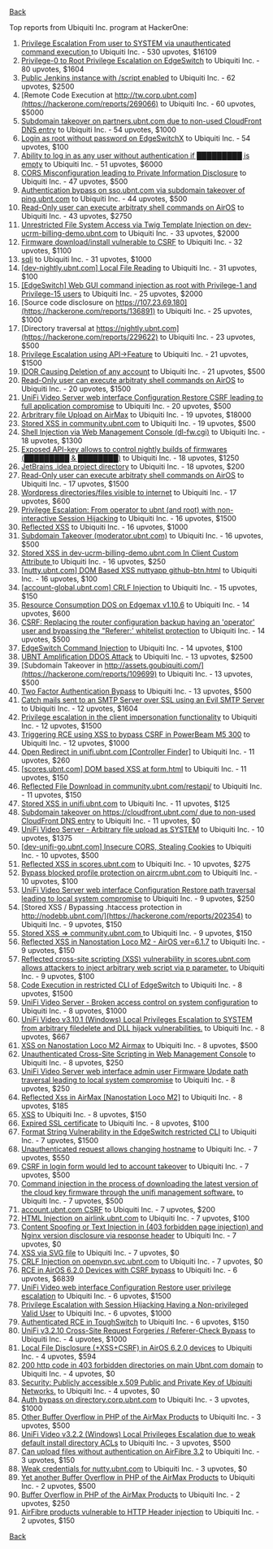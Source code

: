[Back](../README.md)

Top reports from Ubiquiti Inc. program at HackerOne:

1. [Privilege Escalation From user to SYSTEM via unauthenticated command execution ](https://hackerone.com/reports/544928) to Ubiquiti Inc. - 530 upvotes, $16109
2. [Privilege-0 to Root Privilege Escalation on EdgeSwitch](https://hackerone.com/reports/511025) to Ubiquiti Inc. - 80 upvotes, $1604
3. [Public Jenkins instance with /script enabled](https://hackerone.com/reports/403402) to Ubiquiti Inc. - 62 upvotes, $2500
4. [Remote Code Execution at http://tw.corp.ubnt.com](https://hackerone.com/reports/269066) to Ubiquiti Inc. - 60 upvotes, $5000
5. [Subdomain takeover on partners.ubnt.com due to non-used CloudFront DNS entry](https://hackerone.com/reports/145224) to Ubiquiti Inc. - 54 upvotes, $1000
6. [Login as root without password on EdgeSwitchX](https://hackerone.com/reports/512958) to Ubiquiti Inc. - 54 upvotes, $100
7. [Ability to log in as any user without authentication if █████████ is empty](https://hackerone.com/reports/215053) to Ubiquiti Inc. - 51 upvotes, $6000
8. [CORS Misconfiguration leading to Private Information Disclosure](https://hackerone.com/reports/430249) to Ubiquiti Inc. - 47 upvotes, $500
9. [Authentication bypass on sso.ubnt.com via subdomain takeover of ping.ubnt.com](https://hackerone.com/reports/172137) to Ubiquiti Inc. - 44 upvotes, $500
10. [Read-Only user can execute arbitraty shell commands on AirOS](https://hackerone.com/reports/139398) to Ubiquiti Inc. - 43 upvotes, $2750
11. [Unrestricted File System Access via Twig Template Injection on dev-ucrm-billing-demo.ubnt.com](https://hackerone.com/reports/301406) to Ubiquiti Inc. - 33 upvotes, $2000
12. [Firmware download/install vulnerable to CSRF](https://hackerone.com/reports/323852) to Ubiquiti Inc. - 32 upvotes, $1100
13. [sqli](https://hackerone.com/reports/207695) to Ubiquiti Inc. - 31 upvotes, $1000
14. [[dev-nightly.ubnt.com] Local File Reading](https://hackerone.com/reports/260420) to Ubiquiti Inc. - 31 upvotes, $100
15. [[EdgeSwitch] Web GUI command injection as root with Privilege-1 and Privilege-15 users](https://hackerone.com/reports/197958) to Ubiquiti Inc. - 25 upvotes, $2000
16. [Source code disclosure on https://107.23.69.180](https://hackerone.com/reports/136891) to Ubiquiti Inc. - 25 upvotes, $1000
17. [Directory traversal at https://nightly.ubnt.com](https://hackerone.com/reports/229622) to Ubiquiti Inc. - 23 upvotes, $500
18. [Privilege Escalation using API-\>Feature](https://hackerone.com/reports/239719) to Ubiquiti Inc. - 21 upvotes, $1500
19. [IDOR Causing Deletion of any account](https://hackerone.com/reports/156537) to Ubiquiti Inc. - 21 upvotes, $500
20. [Read-Only user can execute arbitraty shell commands on AirOS](https://hackerone.com/reports/128750) to Ubiquiti Inc. - 20 upvotes, $1500
21. [UniFi Video Server web interface Configuration Restore CSRF leading to full application compromise](https://hackerone.com/reports/329749) to Ubiquiti Inc. - 20 upvotes, $500
22. [Arbritrary file Upload on AirMax](https://hackerone.com/reports/73480) to Ubiquiti Inc. - 19 upvotes, $18000
23. [Stored XSS in community.ubnt.com](https://hackerone.com/reports/179164) to Ubiquiti Inc. - 19 upvotes, $500
24. [Shell Injection via Web Management Console (dl-fw.cgi)](https://hackerone.com/reports/121940) to Ubiquiti Inc. - 18 upvotes, $1300
25. [Exposed API-key allows to control nightly builds of firmwares (█████████ & ████████)](https://hackerone.com/reports/179986) to Ubiquiti Inc. - 18 upvotes, $1250
26. [JetBrains .idea project directory](https://hackerone.com/reports/80990) to Ubiquiti Inc. - 18 upvotes, $200
27. [Read-Only user can execute arbitraty shell commands on AirOS](https://hackerone.com/reports/119317) to Ubiquiti Inc. - 17 upvotes, $1500
28. [Wordpress directories/files visible to internet](https://hackerone.com/reports/201984) to Ubiquiti Inc. - 17 upvotes, $600
29. [Privilege Escalation: From operator to ubnt (and root) with non-interactive Session Hijacking](https://hackerone.com/reports/241044) to Ubiquiti Inc. - 16 upvotes, $1500
30. [Reflected XSS](https://hackerone.com/reports/304175) to Ubiquiti Inc. - 16 upvotes, $1000
31. [Subdomain Takeover (moderator.ubnt.com)](https://hackerone.com/reports/181665) to Ubiquiti Inc. - 16 upvotes, $500
32. [Stored XSS in dev-ucrm-billing-demo.ubnt.com In Client Custom Attribute ](https://hackerone.com/reports/275515) to Ubiquiti Inc. - 16 upvotes, $250
33. [[nutty.ubnt.com] DOM Based XSS nuttyapp github-btn.html](https://hackerone.com/reports/200753) to Ubiquiti Inc. - 16 upvotes, $100
34. [[account-global.ubnt.com] CRLF Injection](https://hackerone.com/reports/145128) to Ubiquiti Inc. - 15 upvotes, $150
35. [Resource Consumption DOS on Edgemax v1.10.6](https://hackerone.com/reports/406614) to Ubiquiti Inc. - 14 upvotes, $600
36. [CSRF: Replacing the router configuration backup having an 'operator' user and bypassing the "Referer:' whitelist protection](https://hackerone.com/reports/240098) to Ubiquiti Inc. - 14 upvotes, $500
37. [EdgeSwitch Command Injection](https://hackerone.com/reports/508256) to Ubiquiti Inc. - 14 upvotes, $100
38. [UBNT Amplification DDOS Attack](https://hackerone.com/reports/221625) to Ubiquiti Inc. - 13 upvotes, $2500
39. [Subdomain Takeover in http://assets.goubiquiti.com/](https://hackerone.com/reports/109699) to Ubiquiti Inc. - 13 upvotes, $500
40. [Two Factor Authentication Bypass](https://hackerone.com/reports/350288) to Ubiquiti Inc. - 13 upvotes, $500
41. [Catch mails sent to an SMTP Server over SSL using an Evil SMTP Server](https://hackerone.com/reports/519582) to Ubiquiti Inc. - 12 upvotes, $1604
42. [Privilege escalation in the client impersonation functionality](https://hackerone.com/reports/221454) to Ubiquiti Inc. - 12 upvotes, $1500
43. [Triggering RCE using XSS to bypass CSRF in PowerBeam M5 300](https://hackerone.com/reports/289264) to Ubiquiti Inc. - 12 upvotes, $1000
44. [Open Redirect in unifi.ubnt.com [Controller Finder]](https://hackerone.com/reports/141355) to Ubiquiti Inc. - 11 upvotes, $260
45. [[scores.ubnt.com] DOM based XSS at form.html](https://hackerone.com/reports/158484) to Ubiquiti Inc. - 11 upvotes, $150
46. [Reflected File Download in community.ubnt.com/restapi/](https://hackerone.com/reports/107960) to Ubiquiti Inc. - 11 upvotes, $150
47. [Stored XSS in unifi.ubnt.com](https://hackerone.com/reports/142084) to Ubiquiti Inc. - 11 upvotes, $125
48. [Subdomain takeover on https://cloudfront.ubnt.com/ due to non-used CloudFront DNS entry](https://hackerone.com/reports/210188) to Ubiquiti Inc. - 11 upvotes, $0
49. [UniFi Video Server - Arbitrary file upload as SYSTEM](https://hackerone.com/reports/129641) to Ubiquiti Inc. - 10 upvotes, $1375
50. [[dev-unifi-go.ubnt.com] Insecure CORS, Stealing Cookies](https://hackerone.com/reports/219014) to Ubiquiti Inc. - 10 upvotes, $500
51. [Reflected XSS in scores.ubnt.com](https://hackerone.com/reports/130889) to Ubiquiti Inc. - 10 upvotes, $275
52. [Bypass blocked profile protection on aircrm.ubnt.com](https://hackerone.com/reports/332631) to Ubiquiti Inc. - 10 upvotes, $100
53. [UniFi Video Server web interface Configuration Restore path traversal leading to local system compromise](https://hackerone.com/reports/329770) to Ubiquiti Inc. - 9 upvotes, $250
54. [Stored XSS / Bypassing .htaccess protection in http://nodebb.ubnt.com/](https://hackerone.com/reports/202354) to Ubiquiti Inc. - 9 upvotes, $150
55. [Stored XSS =\> community.ubnt.com ](https://hackerone.com/reports/294048) to Ubiquiti Inc. - 9 upvotes, $150
56. [Reflected XSS in Nanostation Loco M2 - AirOS ver=6.1.7](https://hackerone.com/reports/386570) to Ubiquiti Inc. - 9 upvotes, $150
57. [Reflected cross-site scripting (XSS) vulnerability in scores.ubnt.com allows attackers to inject arbitrary web script via p parameter.](https://hackerone.com/reports/208622) to Ubiquiti Inc. - 9 upvotes, $100
58. [Code Execution in restricted CLI of EdgeSwitch](https://hackerone.com/reports/313245) to Ubiquiti Inc. - 8 upvotes, $1500
59. [UniFi Video Server - Broken access control on system configuration](https://hackerone.com/reports/129698) to Ubiquiti Inc. - 8 upvotes, $1000
60. [UniFi Video v3.10.1 (Windows) Local Privileges Escalation to SYSTEM from arbitrary filedelete and DLL hijack vulnerabilities.](https://hackerone.com/reports/530967) to Ubiquiti Inc. - 8 upvotes, $667
61. [XSS on Nanostation Loco M2 Airmax](https://hackerone.com/reports/158287) to Ubiquiti Inc. - 8 upvotes, $500
62. [Unauthenticated Cross-Site Scripting in Web Management Console](https://hackerone.com/reports/121941) to Ubiquiti Inc. - 8 upvotes, $250
63. [UniFi Video Server web interface admin user Firmware Update path traversal leading to local system compromise](https://hackerone.com/reports/330051) to Ubiquiti Inc. - 8 upvotes, $250
64. [Reflected Xss in AirMax [Nanostation Loco M2]](https://hackerone.com/reports/149287) to Ubiquiti Inc. - 8 upvotes, $185
65. [XSS](https://hackerone.com/reports/219170) to Ubiquiti Inc. - 8 upvotes, $150
66. [Expired SSL certificate](https://hackerone.com/reports/220615) to Ubiquiti Inc. - 8 upvotes, $100
67. [Format String Vulnerability in the EdgeSwitch restricted CLI](https://hackerone.com/reports/311884) to Ubiquiti Inc. - 7 upvotes, $1500
68. [Unauthenticated request allows changing hostname](https://hackerone.com/reports/802079) to Ubiquiti Inc. - 7 upvotes, $550
69. [CSRF in login form would led to account takeover](https://hackerone.com/reports/50703) to Ubiquiti Inc. - 7 upvotes, $500
70. [Command injection in the process of downloading the latest version of the cloud key firmware through the unifi management software.](https://hackerone.com/reports/183458) to Ubiquiti Inc. - 7 upvotes, $500
71. [account.ubnt.com CSRF](https://hackerone.com/reports/101909) to Ubiquiti Inc. - 7 upvotes, $200
72. [HTML Injection on airlink.ubnt.com](https://hackerone.com/reports/226783) to Ubiquiti Inc. - 7 upvotes, $100
73. [Content Spoofing or Text Injection in (403 forbidden page injection) and Nginx version disclosure via response header](https://hackerone.com/reports/203391) to Ubiquiti Inc. - 7 upvotes, $0
74. [XSS via SVG file](https://hackerone.com/reports/212253) to Ubiquiti Inc. - 7 upvotes, $0
75. [CRLF Injection on openvpn.svc.ubnt.com](https://hackerone.com/reports/232327) to Ubiquiti Inc. - 7 upvotes, $0
76. [RCE in AirOS 6.2.0 Devices with CSRF bypass](https://hackerone.com/reports/703659) to Ubiquiti Inc. - 6 upvotes, $6839
77. [UniFi Video web interface Configuration Restore user privilege escalation](https://hackerone.com/reports/329659) to Ubiquiti Inc. - 6 upvotes, $1500
78. [Privilege Escalation with Session Hijacking Having a Non-privileged Valid User](https://hackerone.com/reports/242407) to Ubiquiti Inc. - 6 upvotes, $1000
79. [Authenticated RCE in ToughSwitch](https://hackerone.com/reports/273449) to Ubiquiti Inc. - 6 upvotes, $150
80. [UniFi v3.2.10 Cross-Site Request Forgeries / Referer-Check Bypass](https://hackerone.com/reports/52635) to Ubiquiti Inc. - 4 upvotes, $1000
81. [Local File Disclosure (+XSS+CSRF) in AirOS 6.2.0 devices](https://hackerone.com/reports/661647) to Ubiquiti Inc. - 4 upvotes, $594
82. [200 http code in 403 forbidden directories on main Ubnt.com domain](https://hackerone.com/reports/220150) to Ubiquiti Inc. - 4 upvotes, $0
83. [Security: Publicly accessible x.509 Public and Private Key of Ubiquiti Networks.](https://hackerone.com/reports/265701) to Ubiquiti Inc. - 4 upvotes, $0
84. [Auth bypass on directory.corp.ubnt.com](https://hackerone.com/reports/116504) to Ubiquiti Inc. - 3 upvotes, $1000
85. [Other Buffer Overflow in PHP of the AirMax Products](https://hackerone.com/reports/74004) to Ubiquiti Inc. - 3 upvotes, $500
86. [UniFi Video v3.2.2 (Windows) Local Privileges Escalation due to weak default install directory ACLs](https://hackerone.com/reports/140793) to Ubiquiti Inc. - 3 upvotes, $500
87. [Can upload files without authentication on AirFibre 3.2](https://hackerone.com/reports/201529) to Ubiquiti Inc. - 3 upvotes, $150
88. [Weak credentials for nutty.ubnt.com](https://hackerone.com/reports/204052) to Ubiquiti Inc. - 3 upvotes, $0
89. [Yet another Buffer Overflow in PHP of the AirMax Products](https://hackerone.com/reports/74025) to Ubiquiti Inc. - 2 upvotes, $500
90. [Buffer Overflow in PHP of the AirMax Products](https://hackerone.com/reports/73491) to Ubiquiti Inc. - 2 upvotes, $250
91. [AirFibre products vulnerable to HTTP Header injection](https://hackerone.com/reports/203673) to Ubiquiti Inc. - 2 upvotes, $150


[Back](../README.md)